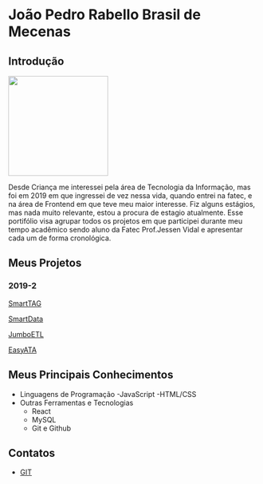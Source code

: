 # João Pedro Rabello Brasil de Mecenas

## Introdução

<img src="https://avatars.githubusercontent.com/u/46054230?s=400&u=89f010c9d628f85bf4b5f15f7f76043bf38a8cce&v=4" width="200"/>

Desde Criança me interessei pela área de Tecnologia da Informação, mas foi em 2019 em que ingressei de vez nessa vida, quando entrei na fatec, e na área de Frontend em que teve meu maior interesse. Fiz alguns estágios, mas nada muito relevante, estou a procura de estagio atualmente.
Esse portifólio visa agrupar todos os projetos em que participei durante meu tempo acadêmico sendo aluno da Fatec Prof.Jessen Vidal e apresentar cada um de forma cronológica.

## Meus Projetos

### 2019-2
[SmartTAG](https://github.com/pedromecenas/Trabalho-de-Graduacao-Portifolio/blob/main/API%202020-1.SmartData/API%202020-1.SmartData.md)

[SmartData](https://github.com/pedromecenas/Trabalho-de-Graduacao-Portifolio/blob/main/API%202020-1.SmartData/API%202020-1.SmartData.md)

[JumboETL](https://github.com/pedromecenas/Trabalho-de-Graduacao-Portifolio/blob/main/API%202020-2-JumboETL/API%202020-2-JumboETL.md)

[EasyATA](https://github.com/pedromecenas/Trabalho-de-Graduacao-Portifolio/blob/main/API%202021-1-EasyAta/API%202021-1-EasyAta.md)

## Meus Principais Conhecimentos
- Linguagens de Programação
	-JavaScript
	-HTML/CSS
- Outras Ferramentas e Tecnologias
	- React
	- MySQL
	- Git e Github

## Contatos
* [GIT](https://github.com/pedromecenas)



